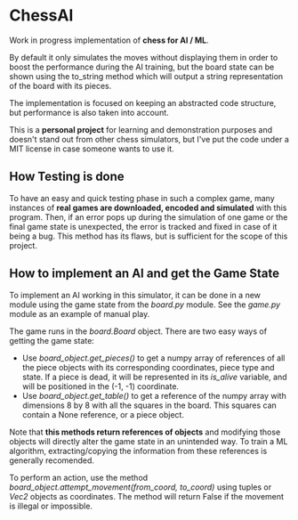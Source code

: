 # ChessAI

Work in progress implementation of **chess for AI / ML**. 

By default it only simulates the moves without displaying them in order to boost the performance during the AI training, but the board state can be shown using the to_string method which will output a string representation of the board with its pieces.

The implementation is focused on keeping an abstracted code structure, but performance is also taken into account.

This is a **personal project** for learning and demonstration purposes and doesn't stand out from other chess simulators, but I've put the code under a MIT license in case someone wants to use it.


## How Testing is done

To have an easy and quick testing phase in such a complex game, many instances of **real games are downloaded, encoded and simulated** with this program. Then, if an error pops up during the simulation of one game or the final game state is unexpected, the error is tracked and fixed in case of it being a bug. This method has its flaws, but is sufficient for the scope of this project.


## How to implement an AI and get the Game State

To implement an AI working in this simulator, it can be done in a new module using the game state from the *board.py* module. See the *game.py* module as an example of manual play.

The game runs in the *board.Board* object. There are two easy ways of getting the game state:
- Use *board_object.get_pieces()* to get a numpy array of references of all the piece objects with its corresponding coordinates, piece type and state. If a piece is dead, it will be represented in its *is_alive* variable, and will be positioned in the (-1, -1) coordinate.
- Use *board_object.get_table()* to get a reference of the numpy array with dimensions 8 by 8 with all the squares in the board. This squares can contain a None reference, or a piece object.

Note that **this methods return references of objects** and modifying those objects will directly alter the game state in an unintended way. To train a ML algorithm, extracting/copying the information from these references is generally recomended.

To perform an action, use the method *board_object.attempt_movement(from_coord, to_coord)* using tuples or *Vec2* objects as coordinates. The method will return False if the movement is illegal or impossible.